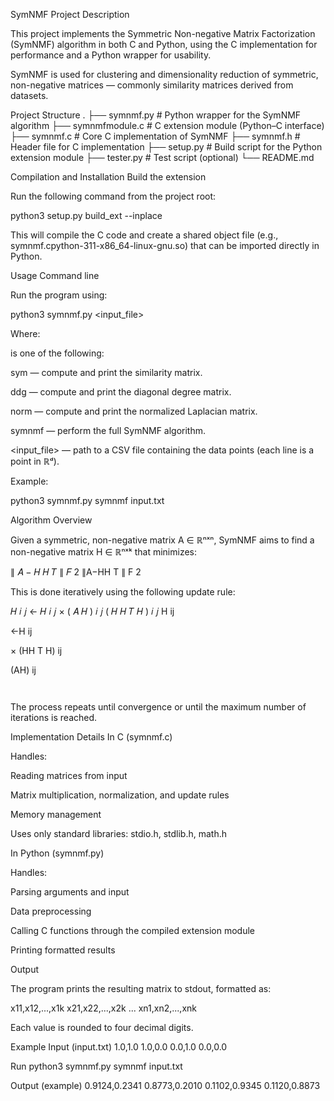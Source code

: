 SymNMF Project
Description

This project implements the Symmetric Non-negative Matrix Factorization (SymNMF) algorithm in both C and Python, using the C implementation for performance and a Python wrapper for usability.

SymNMF is used for clustering and dimensionality reduction of symmetric, non-negative matrices — commonly similarity matrices derived from datasets.

Project Structure
.
├── symnmf.py            # Python wrapper for the SymNMF algorithm
├── symnmfmodule.c       # C extension module (Python–C interface)
├── symnmf.c             # Core C implementation of SymNMF
├── symnmf.h             # Header file for C implementation
├── setup.py             # Build script for the Python extension module
├── tester.py            # Test script (optional)
└── README.md

Compilation and Installation
Build the extension

Run the following command from the project root:

python3 setup.py build_ext --inplace


This will compile the C code and create a shared object file (e.g., symnmf.cpython-311-x86_64-linux-gnu.so) that can be imported directly in Python.

Usage
Command line

Run the program using:

python3 symnmf.py <goal> <input_file>


Where:

<goal> is one of the following:

sym — compute and print the similarity matrix.

ddg — compute and print the diagonal degree matrix.

norm — compute and print the normalized Laplacian matrix.

symnmf — perform the full SymNMF algorithm.

<input_file> — path to a CSV file containing the data points (each line is a point in ℝᵈ).

Example:

python3 symnmf.py symnmf input.txt

Algorithm Overview

Given a symmetric, non-negative matrix A ∈ ℝⁿˣⁿ, SymNMF aims to find a non-negative matrix H ∈ ℝⁿˣᵏ that minimizes:

∥
𝐴
−
𝐻
𝐻
𝑇
∥
𝐹
2
∥A−HH
T
∥
F
2
	​


This is done iteratively using the following update rule:

𝐻
𝑖
𝑗
←
𝐻
𝑖
𝑗
×
(
𝐴
𝐻
)
𝑖
𝑗
(
𝐻
𝐻
𝑇
𝐻
)
𝑖
𝑗
H
ij
	​

←H
ij
	​

×
(HH
T
H)
ij
	​

(AH)
ij
	​

	​


The process repeats until convergence or until the maximum number of iterations is reached.

Implementation Details
In C (symnmf.c)

Handles:

Reading matrices from input

Matrix multiplication, normalization, and update rules

Memory management

Uses only standard libraries: stdio.h, stdlib.h, math.h

In Python (symnmf.py)

Handles:

Parsing arguments and input

Data preprocessing

Calling C functions through the compiled extension module

Printing formatted results

Output

The program prints the resulting matrix to stdout, formatted as:

x11,x12,...,x1k
x21,x22,...,x2k
...
xn1,xn2,...,xnk


Each value is rounded to four decimal digits.

Example
Input (input.txt)
1.0,1.0
1.0,0.0
0.0,1.0
0.0,0.0

Run
python3 symnmf.py symnmf input.txt

Output (example)
0.9124,0.2341
0.8773,0.2010
0.1102,0.9345
0.1120,0.8873
